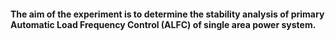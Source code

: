#### The aim of the experiment is to determine the stability analysis of primary Automatic Load Frequency Control (ALFC) of single area power system.